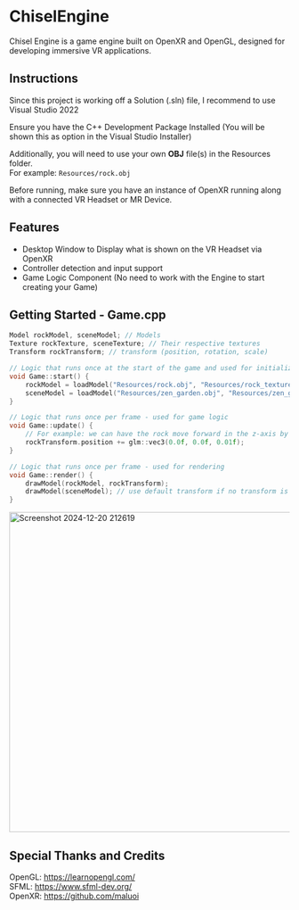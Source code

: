 # ChiselEngine
Chisel Engine is a game engine built on OpenXR and OpenGL, designed for developing immersive VR applications.

## Instructions 
Since this project is working off a Solution (.sln) file, I recommend to use Visual Studio 2022

Ensure you have the C++ Development Package Installed (You will be shown this as option in the Visual Studio Installer)

Additionally, you will need to use your own **OBJ** file(s) in the Resources folder.\
For example: `Resources/rock.obj`

Before running, make sure you have an instance of OpenXR running along with a connected VR Headset or MR Device.

## Features
- Desktop Window to Display what is shown on the VR Headset via OpenXR
- Controller detection and input support
- Game Logic Component (No need to work with the Engine to start creating your Game)

## Getting Started - Game.cpp
```C++
Model rockModel, sceneModel; // Models
Texture rockTexture, sceneTexture; // Their respective textures
Transform rockTransform; // transform (position, rotation, scale)

// Logic that runs once at the start of the game and used for initialization/declarations
void Game::start() {
	rockModel = loadModel("Resources/rock.obj", "Resources/rock_texture.jpeg");
	sceneModel = loadModel("Resources/zen_garden.obj", "Resources/zen_garden_texture.jpeg");
}

// Logic that runs once per frame - used for game logic
void Game::update() {
	// For example: we can have the rock move forward in the z-axis by .01 each frame
	rockTransform.position += glm::vec3(0.0f, 0.0f, 0.01f);
}

// Logic that runs once per frame - used for rendering
void Game::render() {
	drawModel(rockModel, rockTransform);
	drawModel(sceneModel); // use default transform if no transform is provided
}
```
<img width="574" alt="Screenshot 2024-12-20 212619" src="https://github.com/user-attachments/assets/1571482e-8adf-43cb-a148-b198c25e78cd" />

## Special Thanks and Credits
OpenGL: https://learnopengl.com/ \
SFML: https://www.sfml-dev.org/ \
OpenXR: https://github.com/maluoi



